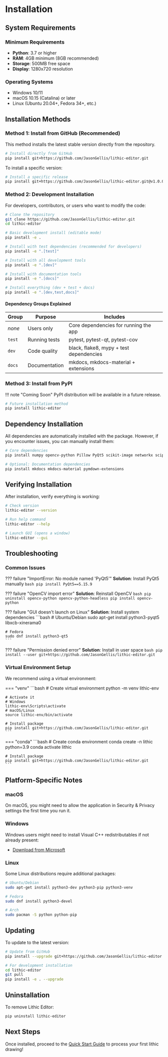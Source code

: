 # Installation

## System Requirements

### Minimum Requirements
- **Python**: 3.7 or higher
- **RAM**: 4GB minimum (8GB recommended)
- **Storage**: 500MB free space
- **Display**: 1280x720 resolution

### Operating Systems
- Windows 10/11
- macOS 10.15 (Catalina) or later
- Linux (Ubuntu 20.04+, Fedora 34+, etc.)

## Installation Methods

### Method 1: Install from GitHub (Recommended)

This method installs the latest stable version directly from the repository.

```bash
# Install directly from GitHub
pip install git+https://github.com/JasonGellis/lithic-editor.git
```

To install a specific version:

```bash
# Install a specific release
pip install git+https://github.com/JasonGellis/lithic-editor.git@v1.0.0
```

### Method 2: Development Installation

For developers, contributors, or users who want to modify the code:

```bash
# Clone the repository
git clone https://github.com/JasonGellis/lithic-editor.git
cd lithic-editor

# Basic development install (editable mode)
pip install -e .

# Install with test dependencies (recommended for developers)
pip install -e ".[test]"

# Install with all development tools
pip install -e ".[dev]"

# Install with documentation tools
pip install -e ".[docs]"

# Install everything (dev + test + docs)
pip install -e ".[dev,test,docs]"
```

#### Dependency Groups Explained

| Group | Purpose | Includes |
|-------|---------|----------|
| *none* | Users only | Core dependencies for running the app |
| `test` | Running tests | pytest, pytest-qt, pytest-cov |
| `dev` | Code quality | black, flake8, mypy + test dependencies |
| `docs` | Documentation | mkdocs, mkdocs-material + extensions |

### Method 3: Install from PyPI

!!! note "Coming Soon"
    PyPI distribution will be available in a future release.

```bash
# Future installation method
pip install lithic-editor
```

## Dependency Installation

All dependencies are automatically installed with the package. However, if you encounter issues, you can manually install them:

```bash
# Core dependencies
pip install numpy opencv-python Pillow PyQt5 scikit-image networkx scipy

# Optional: Documentation dependencies
pip install mkdocs mkdocs-material pymdown-extensions
```

## Verifying Installation

After installation, verify everything is working:

```bash
# Check version
lithic-editor --version

# Run help command
lithic-editor --help

# Launch GUI (opens a window)
lithic-editor --gui
```

## Troubleshooting

### Common Issues

??? failure "ImportError: No module named 'PyQt5'"
    **Solution**: Install PyQt5 manually
    ```bash
    pip install PyQt5==5.15.9
    ```

??? failure "OpenCV import error"
    **Solution**: Reinstall OpenCV
    ```bash
    pip uninstall opencv-python opencv-python-headless
    pip install opencv-python
    ```

??? failure "GUI doesn't launch on Linux"
    **Solution**: Install system dependencies
    ```bash
    # Ubuntu/Debian
    sudo apt-get install python3-pyqt5 libxcb-xinerama0
    
    # Fedora
    sudo dnf install python3-qt5
    ```

??? failure "Permission denied error"
    **Solution**: Install in user space
    ```bash
    pip install --user git+https://github.com/JasonGellis/lithic-editor.git
    ```

### Virtual Environment Setup

We recommend using a virtual environment:

=== "venv"
    ```bash
    # Create virtual environment
    python -m venv lithic-env
    
    # Activate it
    # Windows
    lithic-env\Scripts\activate
    # macOS/Linux
    source lithic-env/bin/activate
    
    # Install package
    pip install git+https://github.com/JasonGellis/lithic-editor.git
    ```

=== "conda"
    ```bash
    # Create conda environment
    conda create -n lithic python=3.9
    conda activate lithic
    
    # Install package
    pip install git+https://github.com/JasonGellis/lithic-editor.git
    ```

## Platform-Specific Notes

### macOS

On macOS, you might need to allow the application in Security & Privacy settings the first time you run it.

### Windows

Windows users might need to install Visual C++ redistributables if not already present:
- [Download from Microsoft](https://aka.ms/vs/17/release/vc_redist.x64.exe)

### Linux

Some Linux distributions require additional packages:

```bash
# Ubuntu/Debian
sudo apt-get install python3-dev python3-pip python3-venv

# Fedora
sudo dnf install python3-devel

# Arch
sudo pacman -S python python-pip
```

## Updating

To update to the latest version:

```bash
# Update from GitHub
pip install --upgrade git+https://github.com/JasonGellis/lithic-editor.git

# For development installation
cd lithic-editor
git pull
pip install -e . --upgrade
```

## Uninstallation

To remove Lithic Editor:

```bash
pip uninstall lithic-editor
```

## Next Steps

Once installed, proceed to the [Quick Start Guide](quickstart.md) to process your first lithic drawing!